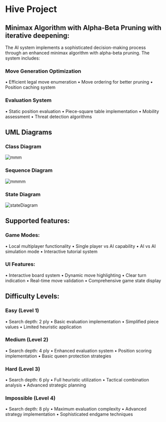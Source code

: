 # Hive Project
## Minimax Algorithm with Alpha-Beta Pruning with iterative deepening:
The AI system implements a sophisticated decision-making process through an enhanced minimax algorithm with alpha-beta pruning. The system includes:
### Move Generation Optimization
  •	Efficient legal move enumeration
  •	Move ordering for better pruning
  •	Position caching system
### Evaluation System
  •	Static position evaluation
  •	Piece-square table implementation
  •	Mobility assessment
  •	Threat detection algorithms
## UML Diagrams
### Class Diagram
![mmm](https://github.com/user-attachments/assets/6da61d8a-44a9-4ba7-8524-dd471df33092)
### Sequence Diagram
![mmmm](https://github.com/user-attachments/assets/15a68ff4-75fc-49de-8ed2-22a0b9ba0675)
### State Diagram
![stateDiagram](https://github.com/user-attachments/assets/081b8e8e-f97d-4287-bc4c-ee2e94517523)
## Supported features:
### Game Modes:
•	Local multiplayer functionality
•	Single player vs AI capability
•	AI vs AI simulation mode
•	Interactive tutorial system
### UI Features:
  •	Interactive board system
  •	Dynamic move highlighting
  •	Clear turn indication
  •	Real-time move validation
  •	Comprehensive game state display
## Difficulty Levels:
### Easy (Level 1)
  •	Search depth: 2 ply
  •	Basic evaluation implementation
  •	Simplified piece values
  •	Limited heuristic application
### Medium (Level 2)
  •	Search depth: 4 ply
  •	Enhanced evaluation system
  •	Position scoring implementation
  •	Basic queen protection strategies
### Hard (Level 3)
  •	Search depth: 6 ply
  •	Full heuristic utilization
  •	Tactical combination analysis
  •	Advanced strategic planning
### Impossible (Level 4)
  •	Search depth: 8 ply
  •	Maximum evaluation complexity
  •	Advanced strategy implementation
  •	Sophisticated endgame techniques





